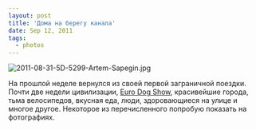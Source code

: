 ```yaml
---
layout: post
title: 'Дома на берегу канала'
date: Sep 12, 2011
tags:
  - photos
---
```


![2011-08-31-5D-5299-Artem-Sapegin.jpg](photo://182)

На прошлой неделе вернулся из своей первой заграничной поездки. Почти две недели цивилизации, [Euro Dog Show](http://foto.mail.ru/mail/artem-sapegin/529), красивейшие города, тьма велосипедов, вкусная еда, люди, здоровающиеся на улице и многое другое. Некоторое из перечисленного попробую показать на фотографиях.
